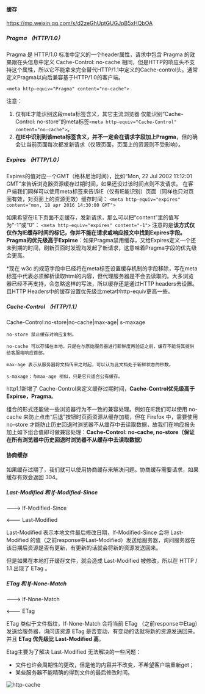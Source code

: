 #### 缓存

https://mp.weixin.qq.com/s/d2zeGhUptGUGJpB5xHQbOA

##### Pragma  （HTTP/1.0）

Pragma 是 HTTP/1.0 标准中定义的一个header属性，请求中包含 Pragma 的效果跟在头信息中定义 Cache-Control: no-cache 相同，但是HTTP的响应头不支持这个属性，所以它不能拿来完全替代HTTP/1.1中定义的Cache-control头。通常定义Pragma以向后兼容基于HTTP/1.0的客户端。
```
<meta http-equiv="Pragma" content="no-cache">
```
注意：
1. 仅有IE才能识别这段meta标签含义，其它主流浏览器
        仅能识别“Cache-Control: no-store”的meta标签```<meta http-equiv="Cache-Control" content="no-cache">```。
2. <b>在IE中识别到该meta标签含义，并不一定会在请求字段加上Pragma</b>，但的确会让当前页面每次都发新请求（仅限页面，页面上的资源则不受影响）。

##### Expires  （HTTP/1.0）
Expires的值对应一个GMT（格林尼治时间），比如“Mon, 22 Jul 2002 11:12:01 GMT”来告诉浏览器资源缓存过期时间，如果还没过该时间点则不发请求。
在客户端我们同样可以使用meta标签来告诉IE（仅有IE能识别）页面（同样也只对页面有效，对页面上的资源无效）缓存时间：
  ```<meta http-equiv="expires" content="mon, 18 apr 2016 14:30:00 GMT">```

如果希望在IE下页面不走缓存，发新请求，那么可以把“content”里的值写为“-1”或“0”：
  ```<meta http-equiv="expires" content="-1">```
注意的是<b>该方式仅仅作为IE缓存时间的标记，你并不能在请求或响应报文中找到Expires字段。</b>
<b>Pragma的优先级高于Expirse</b>：如果Pragma禁用缓存，又给Expires定义一个还未到期的时间，刷新页面时发现均发起了新请求，这意味着Pragma字段的优先级会更高。

*现在 w3c 的规范字段中已经将在meta标签设置缓存机制的字段移除，写在meta标签中代表必须解析读取html的内容，但代理服务器是不会去读取的。大多浏览器已经不再支持，会忽略这样的写法，所以缓存还是通过HTTP headers去设置。且HTTP Headers中的缓存设置优先级比meta中http-equiv更高一些。

##### Cache-Control  （HTTP/1.1）

Cache-Control:no-store|no-cache|max-age| s-maxage

    no-store 禁止缓存对响应复制。
    
    no-cache 可以存储在本地，只是在与原始服务器进行新鲜度再验证之前，缓存不能将其提供给客服端响应首部。
    
    max-age 表示从服务器将文档传来之时起，可以认为此文档处于新鲜状态的秒数。
    
    s-maxage：与max-age 相似，只是它只适合公有缓存。 


http1.1新增了 Cache-Control来定义缓存过期时间，<b>Cache-Control优先级高于Expirse，Pragma</b>。

组合的形式还能做一些浏览器行为不一致的兼容处理。例如在IE我们可以使用 no-cache 来防止点击“后退”按钮时页面资源从缓存加载，但在 Firefox 中，需要使用 no-store 才能防止历史回退时浏览器不从缓存中去读取数据，故我们在响应报头加上如下组合值即可做兼容处理：<b>Cache-Control: no-cache, no-store（保证在所有浏览器中历史回退时浏览器不从缓存中去读取数据）</b>



#### 协商缓存
如果缓存过期了，我们就可以使用协商缓存来解决问题。协商缓存需要请求，如果缓存有效会返回 304。

##### Last-Modified 和 If-Modified-Since
---> If-Modified-Since 

<--- Last-Modified

Last-Modified 表示本地文件最后修改日期，If-Modified-Since 会将 Last-Modified 的值（之前response中Last-Modified）发送给服务器，询问服务器在该日期后资源是否有更新，有更新的话就会将新的资源发送回来。

但是如果在本地打开缓存文件，就会造成 Last-Modified 被修改，所以在 HTTP / 1.1 出现了 ETag 。

##### ETag 和 If-None-Match
---> If-None-Match 

<--- ETag          

ETag 类似于文件指纹，If-None-Match 会将当前 ETag （之前response中Etag）发送给服务器，询问该资源 ETag 是否变动，有变动的话就将新的资源发送回来。并且 **ETag 优先级比 Last-Modified 高**。

Etag主要为了解决 Last-Modified 无法解决的一些问题：
  * 文件也许会周期性的更改，但是他的内容并不改变，不希望客户端重新get；
  * 某些服务器不能精确的得到文件的最后修改时间。

  ![http-cache](../picture/知识点总结/HTTP/cache.png)